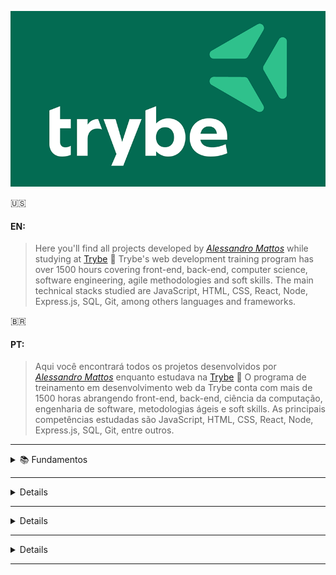 ![alt text](https://github.com/Alessandro-Mattos/Portfolio/blob/main/Trybe/trybe-logo.png)  

:us:
#### EN:

>Here you'll find all projects developed by _[Alessandro Mattos](https://github.com/Alessandro-Mattos)_ while studying at [Trybe](https://www.betrybe.com/) :rocket:
Trybe's web development training program has over 1500 hours covering front-end, back-end, computer science, software engineering, agile methodologies and soft skills.
The main technical stacks studied are JavaScript, HTML, CSS, React, Node, Express.js, SQL, Git, among others languages and frameworks.





:brazil:
#### PT:

>Aqui você encontrará todos os projetos desenvolvidos por _[Alessandro Mattos](https://github.com/Alessandro-Mattos)_ enquanto estudava na [Trybe](https://www.betrybe.com/) :rocket:
O programa de treinamento em desenvolvimento web da Trybe conta com mais de 1500 horas abrangendo front-end, back-end, ciência da computação, engenharia de software, metodologias ágeis e soft skills.
As principais competências estudadas são JavaScript, HTML, CSS, React, Node, Express.js, SQL, Git, entre outros.
---

<details>
<summary> 📚  Fundamentos </summary>

![HTML5](https://img.shields.io/badge/html5-%23E34F26.svg?style=for-the-badge&logo=html5&logoColor=white)![CSS3](https://img.shields.io/badge/css3-%231572B6.svg?style=for-the-badge&logo=css3&logoColor=white)![Git](https://img.shields.io/badge/git-%23F05033.svg?style=for-the-badge&logo=git&logoColor=white)![GitHub](https://img.shields.io/badge/github-%23121011.svg?style=for-the-badge&logo=github&logoColor=white)![Linux](https://img.shields.io/badge/Linux-FCC624?style=for-the-badge&logo=linux&logoColor=black)![JavaScript](https://img.shields.io/badge/javascript-%23323330.svg?style=for-the-badge&logo=javascript&logoColor=%23F7DF1E)![Jest](https://img.shields.io/badge/-jest-%23C21325?style=for-the-badge&logo=jest&logoColor=white)
  
#### <p> - 01 Unix & Bash:</p> 
<br>
<p>[✅] Fundamentos do desenvolvimento web</p>
<p>[✅] Introdução   - Unix & Shell</p>
<p>[✅] Unix & Bash  - parte 1</p>
<p>[✅] Unix & Bash  - parte 2</p>
<br>
  
#### <p> - 02 Git, GitHub e Internet:</p>
<br>
<p>[✅️] Git & GitHub - Oque é e para que serve</p>
<p>[✅️] Git & GitHub - Entendendo os comandos</p>
<p>[✅️] Internet     - Entendendo como ela funciona</p>
<br>
  
#### <p> - 03 HTML e CSS:</p>
<br>
<p>[✅️] Introdução     - HTML&CSS</p>
<p>[✅️] HTML & CSS     - Estruturas de página</p>
<p>[✅️] HTML & CSS     - Primeiros passos em CSS</p>
<p>[✅️] HTML & CSS     - Seletores e posicionamento</p>
<p>[✅️] HTML Semântico
<p>[✅️] Projeto        - <a href="https://github.com/Alessandro-Mattos/Portfolio/tree/main/Trybe/pjs/3.1">Lições aprendidas</a> </p>
<br>
  
#### <p> - 04 Javascript e Lógica de programação:</p>
<br>
<p>[✅️] Introdução     - JavaScript</p>
<p>[✅️] JavaScript     - Primeiros passos</p>
<p>[✅️] JavaScript     - Array e loop for</p>
<p>[✅️] JavaScripr     - Lógica de programação e algorítmos</p>
<p>[✅️] JavaScript     - Objetos e funções</p>
<p>[✅️] Projeto        - <a href="https://github.com/Alessandro-Mattos/Portfolio/tree/main/Trybe/pjs/4.0">Playground Functions</a> </p>
<br>
  
#### <p> -05 JavaScript : DOM, Eventos e Web storage:</p>
<br>
<p>[✅️] JavaScript     - DOM e seletores</p>
<p>[✅️] JavaScript     - Trabalhando com elementos</p>
<p>[✅️] JavaScript     - Eventos</p>
<p>[✅️] JavaScript     - Web storage</p>
<p>[✅️] JavaScript     - Projetos</p>
<p>[✅️] Projeto        - <a href="https://github.com/Alessandro-Mattos/Portfolio/tree/main/Trybe/pjs/5.1">Arte com pixels</a> </p>
<p>[✅️] Projeto        - <a href="https://github.com/Alessandro-Mattos/Portfolio/tree/main/Trybe/pjs/5.2">Lista de tarefas</a> </p>
<p>[✅️] Projeto Bonus  - <a href="https://github.com/Alessandro-Mattos/Portfolio/tree/main/Trybe/pjs/5.3">Meme generator</a> </p>
<p>[✅️] Projeto Bonus  - <a href="https://github.com/Alessandro-Mattos/Portfolio/tree/main/Trybe/pjs/5.4">Adivinhe a cor</a> </p>
<p>[✅️] Projeto Bonus  - <a href="https://github.com/Alessandro-Mattos/Portfolio/tree/main/Trybe/pjs/5.5">Carta misteriosa</a> </p>
<br>
  
#### <p> - 06 HTML & CSS :Forms, Flexbox e Responsivo:</p>
<br>
<p>[✅️] HTML & CSS     - Forms</p>
<p>[✅️] Bibliotecas JavaScript e Frameworks CSS</p>
<p>[✅️] Introdução     - CSS Flexbox</p>
<p>[✅️] CSS Flexbox    - Parte 1</p>
<p>[✅️] CSS Flexbox    - Parte 2</p>
<p>[✅️] CSS Responsivo - Mobile First</p>
<p>[✅️] Projeto        - <a href="https://github.com/Alessandro-Mattos/Portfolio/tree/main/Trybe/pjs/6.0">Trybewarts</a> </p>
<br>
  
#### <p> - 07 Introdução a JavaScript ES6 e Testes unitários:</p>
<br>
<p>[✅️] JavaScript ES6 - let, const, arrow functions e template literals</p>
<p>[✅️] JavaScript ES6 - Fluxo de exceção e Objetos</p>
<p>[✅️] Primeiros passos em Jest</p>
<p>[✅️] Projeto        - <a href="https://github.com/Alessandro-Mattos/Portfolio/tree/main/Trybe/pjs/7.0">JavaScript testes unitários</a> </p>
<br>
  
#### <p> - 08 Higher Order Functions do JavaScript ES6:</p>
<br>
  
<p>[✅️] JavaScript ES6 - Introdução a Higher Order Functions</p>
<p>[✅️] JavaScript ES6 - Higher Order Functions - forEach, find, some, every, sort</p>
<p>[✅️] JavaScript ES6 - Higher Order Functions - map e filter</p>
<p>[✅️] JavaScript ES6 - Higher Order Functions - reduce</p>
<p>[✅️] JavaScript ES6 - spread operator, parâmetro rest, destructuring e mais</p>
<p>[✅️] Projeto        - <a href="https://github.com/Alessandro-Mattos/Portfolio/tree/main/Trybe/pjs/8.0">Zoo functions</a> </p>
<br>
  
</details>

---

<details>
<sumary> 📚 Desenvolvimento Front-end </sumary>
  
Técnicas e ferramentas mais atuais para desenvolver um código de front-end que seja rápido, bonito e testável:
  
  ![Trello](https://img.shields.io/badge/Trello-%23026AA7.svg?style=for-the-badge&logo=Trello&logoColor=white)![React](https://img.shields.io/badge/react-%2320232a.svg?style=for-the-badge&logo=react&logoColor=%2361DAFB)![Redux](https://img.shields.io/badge/redux-%23593d88.svg?style=for-the-badge&logo=redux&logoColor=white)![React Router](https://img.shields.io/badge/React_Router-CA4245?style=for-the-badge&logo=react-router&logoColor=white)![cypress](https://img.shields.io/badge/-cypress-%23E5E5E5?style=for-the-badge&logo=cypress&logoColor=058a5e)![Testing-Library](https://img.shields.io/badge/-TestingLibrary-%23E33332?style=for-the-badge&logo=testing-library&logoColor=white)
  
 #### <p> - 09 JavaScript e Testes Assíncronos</P>
<br>

<p>[✅️] Introdução a Front-end</p>
<p>[✅️] JavaScript Assíncrono e Callbacks</p>
<p>[✅️] JavaScript Assíncrono - Fetch API e async/await</p>
<p>[✅️] Jest          - Testes Assíncronos</p>
<p>[✅️] Projeto       - <a href="https://github.com/Alessandro-Mattos/Portfolio/tree/main/Trybe/pjs/9.0">Carrinho de compras</a> </p>
<br>

#### <p> - 10 Introdução a React</P>
<br>

<p>[✅️] introdução</p>
<p>[✅️] "Hello, world" em React</p>
<p>[✅️] Componentes React</p>
<p>[✅️] Projeto       - <a href="https://github.com/Alessandro-Mattos/Portfolio/tree/main/Trybe/pjs/9.0">Sistema Solar</a> </p>
<br>

#### <p> - 11 Componentes com estado, eventos e formulários em React</P>
<br>

<p>[✅️] Componentes com estado</p>
<p>[✅️] Formulários</p>
<p>[✅️] Projeto       - <a href="https://github.com/Alessandro-Mattos/Portfolio/tree/main/Trybe/pjs/9.0">Tryunfo</a> </p>
<br>
  
  #### <p> - 12 Ciclo de vida de componentes e React Routert</P>
<br>

<p>[✅️] Ciclo de vida de componentes</p>
<p>[✅️] React Router</p>
<p>[✅️] Projeto       - <a href="https://github.com/Alessandro-Mattos/Portfolio/tree/main/Trybe/pjs/9.0">Trybe Tunes</a> </p>
<br>

#### <p> - 13 Metodologias ágeis</P>
<br>

<p>[✅️] Metodologias ágeis</p>
<p>[✅️] Projeto       - <a href="https://github.com/Alessandro-Mattos/Portfolio/tree/main/Trybe/pjs/9.0">Frontend Online Store</a> </p>
<br>

#### <p> - 14 Testes automatizados com React Testing Library</P>
<br>

<p>[✅️] Primeiros passos</p>
<p>[✅️] Mocks e Inputs</p>
<p>[✅️] Testando React Router</p>
<p>[✅️] Projeto       - <a href="https://github.com/Alessandro-Mattos/Portfolio/tree/main/Trybe/pjs/9.0">Testes em React</a> </p>
<br>

#### <p> - 15 Gerenciamento de estado com Redux</P>
<br>

<p>[✅️] introdução ao Redux - O estado global da aplicação</p>
<p>[✅️] Usando Redux no React</p>
<p>[✅️] Usando Redux no React -  Prática</p>
<p>[✅️] Usando Redux no React - Actions Assíncronas</p>
<p>[✅️] Testes em React-Redux</p>
<p>[✅️] Projeto       - <a href="https://github.com/Alessandro-Mattos/Portfolio/tree/main/Trybe/pjs/9.0">Trybe Wallet</a> </p>
<br>

#### <p> - 16 Projeto Jogo de Trivia</P>
<br>

<p>[✅️] Projeto       - <a href="https://github.com/Alessandro-Mattos/Portfolio/tree/main/Trybe/pjs/9.0">Jogo de Trivia</a> </p>

#### <p> - 17 Context API e Reat Hooks</P>
<br>

<p>[✅️] Context API do React</p>
<p>[✅️] React Hooks - UseState e useContext</p>
<p>[✅️] React Hooks - UseEffect e Hooks customizados</p>
<p>[✅️] Projeto       - <a href="https://github.com/Alessandro-Mattos/Portfolio/tree/main/Trybe/pjs/9.0">StarWars Datatable</a> </p>
<br>

#### <p> - 18 Projeto App de receitas</P>
<br>

<p>[✅️] Projeto       - <a href="https://github.com/Alessandro-Mattos/Portfolio/tree/main/Trybe/pjs/9.0">App de receitas</a> </p>

</details>

---

<details>
<sumary> 📚 Desenvolvimento Back-end </sumary>

Código robusto, limpo, escalável e seguro. Domínio de Bancos de dados,construção de APIs com testes automatizados:

</details>

---

<details>
<sumary> 📚 Ciência da computação </sumary>

Conceitos aplicados no dia a dia do desenvolvimento de software, análise de algorítimos e estruturas de dados:

</details>

---

